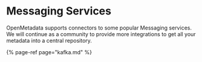# Messaging Services

OpenMetadata supports connectors to some popular Messaging services. We will continue as a community to provide more integrations to get all your metadata into a central repository.

{% page-ref page="kafka.md" %}
